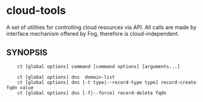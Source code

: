 cloud-tools
===========

A set of utilities for controlling cloud resources via API. All calls are made
by interface mechanism offered by Fog, therefore is cloud-independent.

## SYNOPSIS
```
    ct [global options] command [command options] [arguments...]

    ct [global options] dns  domain-list
    ct [global options] dns [-t type|--record-type type] record-create fqdn value
    ct [global options] dns [-f|--force] record-delete fqdn
```    
    
